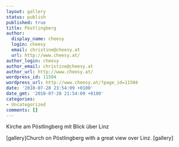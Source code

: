 ```yaml
---
layout: gallery
status: publish
published: true
title: Pöstlingberg
author:
  display_name: cheesy
  login: cheesy
  email: christine@cheesy.at
  url: http://www.cheesy.at/
author_login: cheesy
author_email: christine@cheesy.at
author_url: http://www.cheesy.at/
wordpress_id: 11504
wordpress_url: http://www.cheesy.at/?page_id=11504
date: '2010-07-28 23:54:09 +0100'
date_gmt: '2010-07-28 21:54:09 +0100'
categories:
- Uncategorized
comments: []
---
```

<!--:de-->Kirche am Pöstlingberg mit Blick über Linz
[gallery]<!--:--><!--:en-->Church on Pöstlingberg with a great view over Linz.
[gallery]<!--:-->
